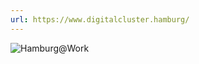 ```yaml
---
url: https://www.digitalcluster.hamburg/
---
```


![Hamburg@Work](/img/supporter/hamburg-at-work.jpg)
